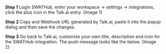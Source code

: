 **Step 1** Login SWATHub, enter your workspace -> settings -> integrations, click the plus icon in the Talk.ai entry.
{Image 1}

**Step 2** Copy and Webhook URL generated by Talk.ai, paste it into the popup dialog and then save the changes.

**Step 3** Go back to Talk.ai, customize your own title, description and icon for the SWATHub integration. The push message looks like the below.
{Image 2}
